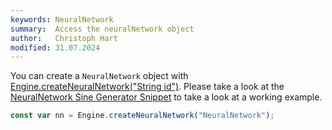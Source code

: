 ```yaml
---
keywords: NeuralNetwork
summary:  Access the neuralNetwork object
author:   Christoph Hart
modified: 31.07.2024
---
```


You can create a `NeuralNetwork` object with [Engine.createNeuralNetwork("String id")](/scripting/scripting-api/engine#createneuralnetwork). Please take a look at the [NeuralNetwork Sine Generator Snippet](/tutorials/scriptnode#neural-network-sine-generator) to take a look at a working example.


```javascript
const var nn = Engine.createNeuralNetwork("NeuralNetwork");

```